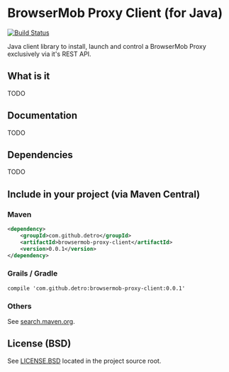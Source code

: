 # BrowserMob Proxy Client (for Java)

[![Build Status](https://travis-ci.org/detro/browsermob-proxy-client.svg?branch=master)](https://travis-ci.org/detro/browsermob-proxy-client)

Java client library to install, launch and control a BrowserMob Proxy
exclusively via it's REST API.

## What is it
TODO

## Documentation
TODO

## Dependencies
TODO

## Include in your project (via Maven Central)

### Maven
```xml
<dependency>
    <groupId>com.github.detro</groupId>
    <artifactId>browsermob-proxy-client</artifactId>
    <version>0.0.1</version>
</dependency>
```

### Grails / Gradle
```grails
compile 'com.github.detro:browsermob-proxy-client:0.0.1'
```

### Others
See [search.maven.org](http://search.maven.org/#search%7Cga%7C1%7Ca%3A%browsermob-proxy-client%22).

## License (BSD)

See [LICENSE.BSD](./LICENSE.BSD) located in the project source root.


